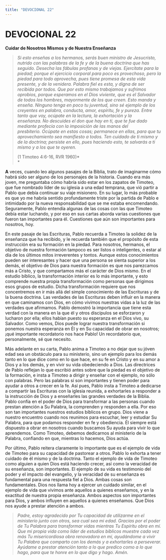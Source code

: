 ```yaml
---
title: "DEVOCIONAL 22"
---
```

# DEVOCIONAL 22

**Cuidar de Nosotros Mismos y de Nuestra Enseñanza**

> *Si esto enseñas a los hermanos, serás buen ministro de Jesucristo,
> nutrido con las palabras de la fe y de la buena doctrina que has
> seguido. Desecha las fábulas profanas y de viejas. Ejercítate para la
> piedad; porque el ejercicio corporal para poco es provechoso, pero la
> piedad para todo aprovecha, pues tiene promesa de esta vida presente,
> y de la venidera. Palabra fiel es esta, y digna de ser recibida por
> todos. Que por esto mismo trabajamos y sufrimos oprobios, porque
> esperamos en el Dios viviente, que es el Salvador de todos los
> hombres, mayormente de los que creen. Esto manda y enseña. Ninguno
> tenga en poco tu juventud, sino sé ejemplo de los creyentes en
> palabra, conducta, amor, espíritu, fe y pureza. Entre tanto que voy,
> ocúpate en la lectura, la exhortación y la enseñanza. No descuides el
> don que hay en ti, que te fue dado mediante profecía con la imposición
> de las manos del presbiterio. Ocúpate en estas cosas; permanece en
> ellas, para que tu aprovechamiento sea manifiesto a todos. Ten cuidado
> de ti mismo y de la doctrina; persiste en ello, pues haciendo esto, te
> salvarás a ti mismo y a los que te oyeren.*
>
> (1 Timoteo 4:6-16, RVR 1960)*  
> *

**A** veces, cuando leo algunos pasajes de la Biblia, trato de
imaginarme cómo habrá sido ser alguno de los personajes de la historia.
Cuando era más joven, me preguntaba cómo habría sido estar en los
zapatos de Timoteo, que fue nombrado líder de su iglesia a una edad
temprana, que vió partir a Pablo que debía continuar su viaje misionero.
En su lugar, lo más probable es que yo me habría sentido profundamente
triste por la partida de Pablo e intimidado por la nueva responsabilidad
que se me estaba encomendando. Seguramente, Pablo entendía algunas de
las cosas con las que Timoteo debía estar luchando, y por eso en sus
cartas aborda varias cuestiones que fueron tan importantes para él.
Cuestiones que aún son importantes para nosotros, hoy.

En este pasaje de las Escrituras, Pablo recuerda a Timoteo la solidez de
la enseñanza que ha recibido, y le recuerda también que el propósito de
esta instrucción era su formación en la piedad. Para nosotros, hermanos,
el objetivo de nuestra formación tampoco es ser listos o inteligentes, o
estar al día de los últimos mitos irreverentes y tontos. Aunque estos
conocimientos pueden ser interesantes y hacer que una persona se sienta
superior a los demás, el objetivo de Dios para nuestra formación es que
nos parezcamos más a Cristo, y que compartamos más el carácter de Dios
mismo. En el estudio bíblico, la transformación interior es lo más
importante, y esto comprende nuestra propia transformación como personas
que dirigimos esos grupos de estudio. Dicha transformación requiere que
nos concentremos en ir más allá del simple conocimiento de las
Escrituras y de la buena doctrina. Las verdades de las Escrituras deben
influir en la manera en que caminamos con Dios, en cómo vivimos nuestras
vidas a la luz de las verdades que afirmamos. Pablo demostró la
importancia que tiene esta verdad con la manera en la que él y otros
discípulos se esforzaron y lucharon por ella; ellos habían puesto su
esperanza en el Dios vivo, su Salvador. Como vemos, Dios puede lograr
nuestra transformación si ponemos nuestra esperanza en Él y en Su
capacidad de obrar en nosotros; ¡qué importante recordatorio nos hace
Pablo! Un recordatorio que, personalmente, sé que necesito.

Más adelante en su carta, Pablo anima a Timoteo a no dejar que su jóven
edad sea un obstáculo para su ministerio, sino un ejemplo para los demás
tanto en lo que dice como en lo que hace, en su fe en Cristo y en su
amor a Dios y a los demás, y en vivir su vida obedeciendo a Dios. Las
directrices de Pablo reflejan lo que escribió antes sobre que la piedad
es el objetivo de la formación, e insta a Timoteo a dirigir y enseñar
con el ejemplo, no sólo con palabras. Pero las palabras sí son
importantes y tienen poder para ayudar a otros a crecer en la fe. Así
pues, Pablo insta a Timoteo a dedicarse a compartir las Escrituras con
la iglesia reunida, a exhortarles a responder a la instrucción de Dios y
a enseñarles las grandes verdades de la Biblia. Pablo confía en el poder
de Dios para transformar a las personas cuando prestan atención a Su
Palabra, la comprenden y responden a ella. Por eso son tan importantes
nuestros estudios bíblicos en grupo. Dios viene a nuestro encuentro
cuando nos reunimos para escuchar, leer y estudiar Su Palabra, para que
podamos responder en fe y obediencia. Él siempre está dispuesto a obrar
en nosotros cuando buscamos Su ayuda para vivir lo que aprendemos. Como
Timoteo, debemos dedicarnos al ministerio de la Palabra, confiando en
que, mientras lo hacemos, Dios actúa.

Por último, Pablo reitera claramente lo importante que es el ejemplo de
vida de Timoteo para su capacidad de pastorear a otros. Pablo lo exhorta
a tener cuidado de él mismo y de la doctrina. Tanto el ejemplo de vida
de Timoteo como alguien a quien Dios está haciendo crecer, así como la
veracidad de su enseñanza, son importantes. El ejemplo de su vida es
testimonio del poder y el impacto del evangelio, y la veracidad de su
enseñanza es fundamental para una respuesta fiel a Dios. Ambas cosas son
fundamentales. Dios nos llama hoy a ejercer un cuidado similar, en el
ejemplo de vida que vivimos ante aquellos a quienes enseñamos, y en la
exactitud de nuestra propia enseñanza. Ambos aspectos son importantes
para Dios, y ambos influyen en aquellos a quienes enseñamos. Que Dios
nos ayude a prestar atención a ambos.

> *Padre, estoy agradecido por Tu capacidad de utilizarme en el
> ministerio junto con otros, sea cual sea mi edad. Gracias por el poder
> de Tu Palabra para transformar vidas mientras Tu Espíritu obra en mí.
> Que mi propia vida como líder de estudios bíblicos muestre cada vez
> más Tu misericordiosa obra renovadora en mí, ayudándome a vivir Tu
> Palabra que comparto con los demás y a exhortarles a perseverar.
> Ayúdame a prestar atención tanto a lo que predico como a lo que hago,
> para que te honre en lo que digo y hago. Amén.*
